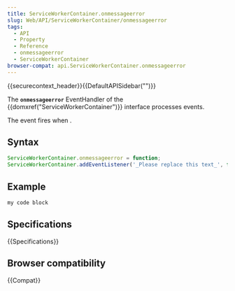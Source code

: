 ```yaml
---
title: ServiceWorkerContainer.onmessageerror
slug: Web/API/ServiceWorkerContainer/onmessageerror
tags:
  - API
  - Property
  - Reference
  - onmessageerror
  - ServiceWorkerContainer
browser-compat: api.ServiceWorkerContainer.onmessageerror
---
```

{{securecontext_header}}{{DefaultAPISidebar("")}}

The **`onmessageerror`** EventHandler of the {{domxref("ServiceWorkerContainer")}} interface processes  events.

The  event fires when .

## Syntax

```js
ServiceWorkerContainer.onmessageerror = function;
ServiceWorkerContainer.addEventListener('_Please replace this text_', function);
```

## Example

```js
my code block
```

## Specifications

{{Specifications}}

## Browser compatibility

{{Compat}}


